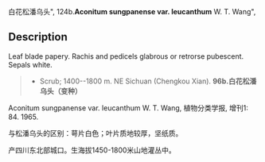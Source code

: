 白花松潘乌头",
124b.**Aconitum sungpanense var. leucanthum** W. T. Wang",

## Description
Leaf blade papery. Rachis and pedicels glabrous or retrorse pubescent. Sepals white.

> * Scrub; 1400--1800 m. NE Sichuan (Chengkou Xian).
**96b.白花松潘乌头（变种）**

Aconitum sungpanense var. leucanthum W. T. Wang, 植物分类学报, 增刊1: 84. 1965.

与松潘乌头的区别：萼片白色；叶片质地较厚，坚纸质。

产四川东北部城口。生海拔1450-1800米山地灌丛中。
